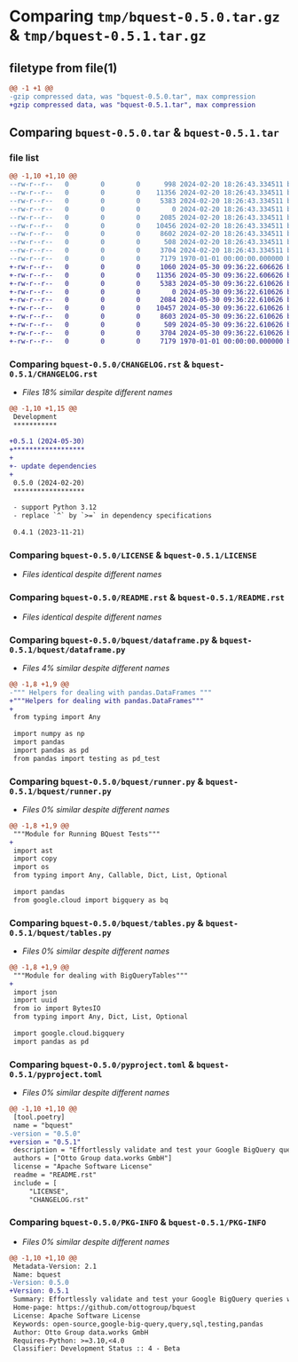# Comparing `tmp/bquest-0.5.0.tar.gz` & `tmp/bquest-0.5.1.tar.gz`

## filetype from file(1)

```diff
@@ -1 +1 @@
-gzip compressed data, was "bquest-0.5.0.tar", max compression
+gzip compressed data, was "bquest-0.5.1.tar", max compression
```

## Comparing `bquest-0.5.0.tar` & `bquest-0.5.1.tar`

### file list

```diff
@@ -1,10 +1,10 @@
--rw-r--r--   0        0        0      998 2024-02-20 18:26:43.334511 bquest-0.5.0/CHANGELOG.rst
--rw-r--r--   0        0        0    11356 2024-02-20 18:26:43.334511 bquest-0.5.0/LICENSE
--rw-r--r--   0        0        0     5383 2024-02-20 18:26:43.334511 bquest-0.5.0/README.rst
--rw-r--r--   0        0        0        0 2024-02-20 18:26:43.334511 bquest-0.5.0/bquest/__init__.py
--rw-r--r--   0        0        0     2085 2024-02-20 18:26:43.334511 bquest-0.5.0/bquest/dataframe.py
--rw-r--r--   0        0        0    10456 2024-02-20 18:26:43.334511 bquest-0.5.0/bquest/runner.py
--rw-r--r--   0        0        0     8602 2024-02-20 18:26:43.334511 bquest-0.5.0/bquest/tables.py
--rw-r--r--   0        0        0      508 2024-02-20 18:26:43.334511 bquest-0.5.0/bquest/util.py
--rw-r--r--   0        0        0     3704 2024-02-20 18:26:43.334511 bquest-0.5.0/pyproject.toml
--rw-r--r--   0        0        0     7179 1970-01-01 00:00:00.000000 bquest-0.5.0/PKG-INFO
+-rw-r--r--   0        0        0     1060 2024-05-30 09:36:22.606626 bquest-0.5.1/CHANGELOG.rst
+-rw-r--r--   0        0        0    11356 2024-05-30 09:36:22.606626 bquest-0.5.1/LICENSE
+-rw-r--r--   0        0        0     5383 2024-05-30 09:36:22.610626 bquest-0.5.1/README.rst
+-rw-r--r--   0        0        0        0 2024-05-30 09:36:22.610626 bquest-0.5.1/bquest/__init__.py
+-rw-r--r--   0        0        0     2084 2024-05-30 09:36:22.610626 bquest-0.5.1/bquest/dataframe.py
+-rw-r--r--   0        0        0    10457 2024-05-30 09:36:22.610626 bquest-0.5.1/bquest/runner.py
+-rw-r--r--   0        0        0     8603 2024-05-30 09:36:22.610626 bquest-0.5.1/bquest/tables.py
+-rw-r--r--   0        0        0      509 2024-05-30 09:36:22.610626 bquest-0.5.1/bquest/util.py
+-rw-r--r--   0        0        0     3704 2024-05-30 09:36:22.610626 bquest-0.5.1/pyproject.toml
+-rw-r--r--   0        0        0     7179 1970-01-01 00:00:00.000000 bquest-0.5.1/PKG-INFO
```

### Comparing `bquest-0.5.0/CHANGELOG.rst` & `bquest-0.5.1/CHANGELOG.rst`

 * *Files 18% similar despite different names*

```diff
@@ -1,10 +1,15 @@
 Development
 ***********
 
+0.5.1 (2024-05-30)
+******************
+
+- update dependencies
+
 0.5.0 (2024-02-20)
 ******************
 
 - support Python 3.12
 - replace `^` by `>=` in dependency specifications
 
 0.4.1 (2023-11-21)
```

### Comparing `bquest-0.5.0/LICENSE` & `bquest-0.5.1/LICENSE`

 * *Files identical despite different names*

### Comparing `bquest-0.5.0/README.rst` & `bquest-0.5.1/README.rst`

 * *Files identical despite different names*

### Comparing `bquest-0.5.0/bquest/dataframe.py` & `bquest-0.5.1/bquest/dataframe.py`

 * *Files 4% similar despite different names*

```diff
@@ -1,8 +1,9 @@
-""" Helpers for dealing with pandas.DataFrames """
+"""Helpers for dealing with pandas.DataFrames"""
+
 from typing import Any
 
 import numpy as np
 import pandas
 import pandas as pd
 from pandas import testing as pd_test
```

### Comparing `bquest-0.5.0/bquest/runner.py` & `bquest-0.5.1/bquest/runner.py`

 * *Files 0% similar despite different names*

```diff
@@ -1,8 +1,9 @@
 """Module for Running BQuest Tests"""
+
 import ast
 import copy
 import os
 from typing import Any, Callable, Dict, List, Optional
 
 import pandas
 from google.cloud import bigquery as bq
```

### Comparing `bquest-0.5.0/bquest/tables.py` & `bquest-0.5.1/bquest/tables.py`

 * *Files 0% similar despite different names*

```diff
@@ -1,8 +1,9 @@
 """Module for dealing with BigQueryTables"""
+
 import json
 import uuid
 from io import BytesIO
 from typing import Any, Dict, List, Optional
 
 import google.cloud.bigquery
 import pandas as pd
```

### Comparing `bquest-0.5.0/pyproject.toml` & `bquest-0.5.1/pyproject.toml`

 * *Files 0% similar despite different names*

```diff
@@ -1,10 +1,10 @@
 [tool.poetry]
 name = "bquest"
-version = "0.5.0"
+version = "0.5.1"
 description = "Effortlessly validate and test your Google BigQuery queries with the power of pandas DataFrames in Python."
 authors = ["Otto Group data.works GmbH"]
 license = "Apache Software License"
 readme = "README.rst"
 include = [
     "LICENSE",
     "CHANGELOG.rst"
```

### Comparing `bquest-0.5.0/PKG-INFO` & `bquest-0.5.1/PKG-INFO`

 * *Files 0% similar despite different names*

```diff
@@ -1,10 +1,10 @@
 Metadata-Version: 2.1
 Name: bquest
-Version: 0.5.0
+Version: 0.5.1
 Summary: Effortlessly validate and test your Google BigQuery queries with the power of pandas DataFrames in Python.
 Home-page: https://github.com/ottogroup/bquest
 License: Apache Software License
 Keywords: open-source,google-big-query,query,sql,testing,pandas
 Author: Otto Group data.works GmbH
 Requires-Python: >=3.10,<4.0
 Classifier: Development Status :: 4 - Beta
```

